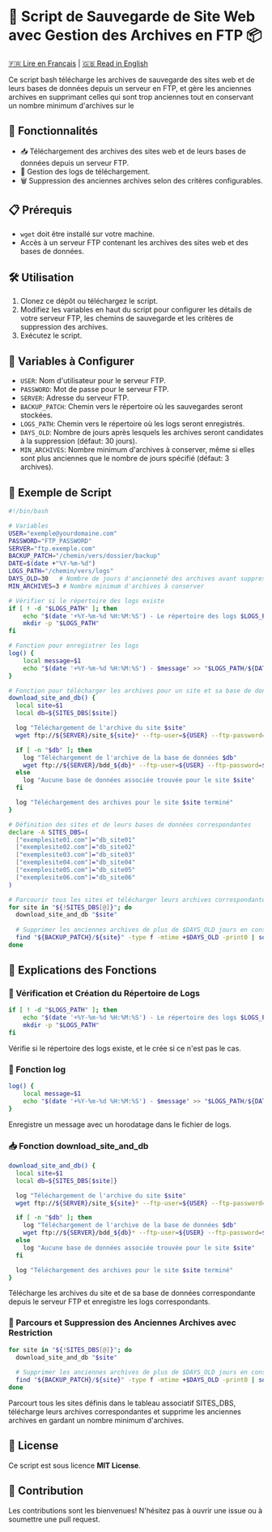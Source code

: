 # 🚀 Script de Sauvegarde de Site Web avec Gestion des Archives en FTP 📦

[🇫🇷 Lire en Français](README.md) | [🇬🇧 Read in English](README_EN.md)

Ce script bash télécharge les archives de sauvegarde des sites web et de leurs bases de données depuis un serveur en FTP, et gère les anciennes archives en supprimant celles qui sont trop anciennes tout en conservant un nombre minimum d'archives sur le 

## 🌟 Fonctionnalités

- 📥 Téléchargement des archives des sites web et de leurs bases de données depuis un serveur FTP.
- 📝 Gestion des logs de téléchargement.
- 🗑️ Suppression des anciennes archives selon des critères configurables.

## 📋 Prérequis

- `wget` doit être installé sur votre machine.
- Accès à un serveur FTP contenant les archives des sites web et des bases de données.

## 🛠️ Utilisation

1. Clonez ce dépôt ou téléchargez le script.
2. Modifiez les variables en haut du script pour configurer les détails de votre serveur FTP, les chemins de sauvegarde et les critères de suppression des archives.
3. Exécutez le script.

## 🔧 Variables à Configurer

- `USER`: Nom d'utilisateur pour le serveur FTP.
- `PASSWORD`: Mot de passe pour le serveur FTP.
- `SERVER`: Adresse du serveur FTP.
- `BACKUP_PATCH`: Chemin vers le répertoire où les sauvegardes seront stockées.
- `LOGS_PATH`: Chemin vers le répertoire où les logs seront enregistrés.
- `DAYS_OLD`: Nombre de jours après lesquels les archives seront candidates à la suppression (défaut: 30 jours).
- `MIN_ARCHIVES`: Nombre minimum d'archives à conserver, même si elles sont plus anciennes que le nombre de jours spécifié (défaut: 3 archives).

## 📝 Exemple de Script

```bash
#!/bin/bash

# Variables
USER="exemple@yourdomaine.com"
PASSWORD="FTP_PASSWORD"
SERVER="ftp.exemple.com"
BACKUP_PATCH="/chemin/vers/dossier/backup"
DATE=$(date +"%Y-%m-%d")
LOGS_PATH="/chemin/vers/logs"
DAYS_OLD=30   # Nombre de jours d'ancienneté des archives avant suppression
MIN_ARCHIVES=3 # Nombre minimum d'archives à conserver

# Vérifier si le répertoire des logs existe
if [ ! -d "$LOGS_PATH" ]; then
    echo "$(date '+%Y-%m-%d %H:%M:%S') - Le répertoire des logs $LOGS_PATH n'existe pas. Création en cours..."
    mkdir -p "$LOGS_PATH"
fi

# Fonction pour enregistrer les logs
log() {
    local message=$1
    echo "$(date '+%Y-%m-%d %H:%M:%S') - $message" >> "$LOGS_PATH/${DATE}_script_backup_logs"
}

# Fonction pour télécharger les archives pour un site et sa base de données correspondante
download_site_and_db() {
  local site=$1
  local db=${SITES_DBS[$site]}

  log "Téléchargement de l'archive du site $site"
  wget ftp://${SERVER}/site_${site}* --ftp-user=${USER} --ftp-password=${PASSWORD} -P ${BACKUP_PATCH}/${site}

  if [ -n "$db" ]; then
    log "Téléchargement de l'archive de la base de données $db"
    wget ftp://${SERVER}/bdd_${db}* --ftp-user=${USER} --ftp-password=${PASSWORD} -P ${BACKUP_PATCH}/${site}
  else
    log "Aucune base de données associée trouvée pour le site $site"
  fi

  log "Téléchargement des archives pour le site $site terminé"
}

# Définition des sites et de leurs bases de données correspondantes
declare -A SITES_DBS=(
  ["exemplesite01.com"]="db_site01"
  ["exemplesite02.com"]="db_site02"
  ["exemplesite03.com"]="db_site03"
  ["exemplesite04.com"]="db_site04"
  ["exemplesite05.com"]="db_site05"
  ["exemplesite06.com"]="db_site06"
)

# Parcourir tous les sites et télécharger leurs archives correspondantes
for site in "${!SITES_DBS[@]}"; do
  download_site_and_db "$site"
  
  # Supprimer les anciennes archives de plus de $DAYS_OLD jours en conservant les $MIN_ARCHIVES plus récentes
  find "${BACKUP_PATCH}/${site}" -type f -mtime +$DAYS_OLD -print0 | sort -rz | tail -n +$((MIN_ARCHIVES+1)) | xargs -0 rm -f
done
```

## 📖 Explications des Fonctions
### 📁 Vérification et Création du Répertoire de Logs

```bash
if [ ! -d "$LOGS_PATH" ]; then
    echo "$(date '+%Y-%m-%d %H:%M:%S') - Le répertoire des logs $LOGS_PATH n'existe pas. Création en cours..."
    mkdir -p "$LOGS_PATH"
fi
```
Vérifie si le répertoire des logs existe, et le crée si ce n'est pas le cas.

### 📝 Fonction log
```bash
log() {
    local message=$1
    echo "$(date '+%Y-%m-%d %H:%M:%S') - $message" >> "$LOGS_PATH/${DATE}_script_backup_logs"
}
```
Enregistre un message avec un horodatage dans le fichier de logs.

### 📥 Fonction download_site_and_db
```bash
download_site_and_db() {
  local site=$1
  local db=${SITES_DBS[$site]}

  log "Téléchargement de l'archive du site $site"
  wget ftp://${SERVER}/site_${site}* --ftp-user=${USER} --ftp-password=${PASSWORD} -P ${BACKUP_PATCH}/${site}

  if [ -n "$db" ]; then
    log "Téléchargement de l'archive de la base de données $db"
    wget ftp://${SERVER}/bdd_${db}* --ftp-user=${USER} --ftp-password=${PASSWORD} -P ${BACKUP_PATCH}/${site}
  else
    log "Aucune base de données associée trouvée pour le site $site"
  fi

  log "Téléchargement des archives pour le site $site terminé"
}
```
Télécharge les archives du site et de sa base de données correspondante depuis le serveur FTP et enregistre les logs correspondants.

### 🔄 Parcours et Suppression des Anciennes Archives avec Restriction
```bash
for site in "${!SITES_DBS[@]}"; do
  download_site_and_db "$site"
  
  # Supprimer les anciennes archives de plus de $DAYS_OLD jours en conservant les $MIN_ARCHIVES plus récentes
  find "${BACKUP_PATCH}/${site}" -type f -mtime +$DAYS_OLD -print0 | sort -rz | tail -n +$((MIN_ARCHIVES+1)) | xargs -0 rm -f
done
```
Parcourt tous les sites définis dans le tableau associatif SITES_DBS, télécharge leurs archives correspondantes et supprime les anciennes archives en gardant un nombre minimum d'archives.

## 📜 License
Ce script est sous licence **MIT License**.

## 🤝 Contribution
Les contributions sont les bienvenues! N'hésitez pas à ouvrir une issue ou à soumettre une pull request.
